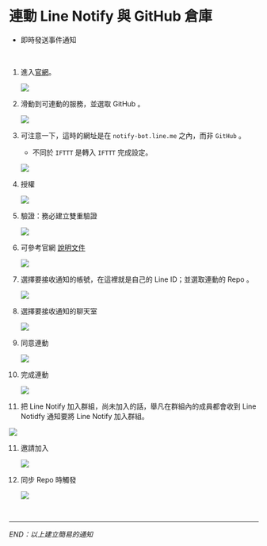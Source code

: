 # 連動 Line Notify 與 GitHub 倉庫
- 即時發送事件通知

</br>

1. 進入[官網](https://notify-bot.line.me/zh_TW/)。

   ![](images/img_11.png)

2. 滑動到可連動的服務，並選取 GitHub 。

   ![](images/img_10.png)

3. 可注意一下，這時的網址是在 `notify-bot.line.me` 之內，而非 `GitHub` 。
   - 不同於 `IFTTT` 是轉入 `IFTTT` 完成設定。

   ![](images/img_14.png)

4. 授權

   ![](images/img_01.png)

5. 驗證：務必建立雙重驗證

   ![](images/img_02.png)

6. 可參考官網 [說明文件](https://docs.github.com/en/webhooks)

   ![](images/img_03.png)


6. 選擇要接收通知的帳號，在這裡就是自己的 Line ID；並選取連動的 Repo 。

   ![](images/img_04.png)

7. 選擇要接收通知的聊天室

   ![](images/img_05.png)

8. 同意連動

   ![](images/img_06.png)

9. 完成連動

   ![](images/img_07.png)

10. 把 Line Notify 加入群組，尚未加入的話，舉凡在群組內的成員都會收到 Line Notidfy 通知要將 Line Notify 加入群組。

   ![](images/img_08.png)

11. 邀請加入

    ![](images/img_12.png)

12. 同步 Repo 時觸發

    ![](images/img_13.png)

</br>

---

_END：以上建立簡易的通知_